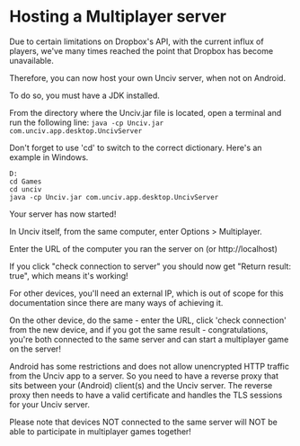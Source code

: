 # Hosting a Multiplayer server

Due to certain limitations on Dropbox's API, with the current influx of players, we've many times reached the point that Dropbox has become unavailable.

Therefore, you can now host your own Unciv server, when not on Android.

To do so, you must have a JDK installed.

From the directory where the Unciv.jar file is located, open a terminal and run the following line:
`java -cp Unciv.jar com.unciv.app.desktop.UncivServer`

Don't forget to use 'cd' to switch to the correct dictionary. Here's an example in Windows.

```
D:
cd Games
cd unciv
java -cp Unciv.jar com.unciv.app.desktop.UncivServer
```

Your server has now started!

In Unciv itself, from the same computer, enter Options > Multiplayer.

Enter the URL of the computer you ran the server on (or http://localhost)

If you click "check connection to server" you should now get "Return result: true", which means it's working!

For other devices, you'll need an external IP, which is out of scope for this documentation since there are many ways of achieving it.

On the other device, do the same - enter the URL, click 'check connection' from the new device, and if you got the same result - congratulations, you're both connected to the same server and can start a multiplayer game on the server!

Android has some restrictions and does not allow unencrypted HTTP traffic from the Unciv app to a server. So you need to have a reverse proxy that sits between your (Android) client(s) and the Unciv server. The reverse proxy then needs to have a valid certificate and handles the TLS sessions for your Unciv server.

Please note that devices NOT connected to the same server will NOT be able to participate in multiplayer games together!
